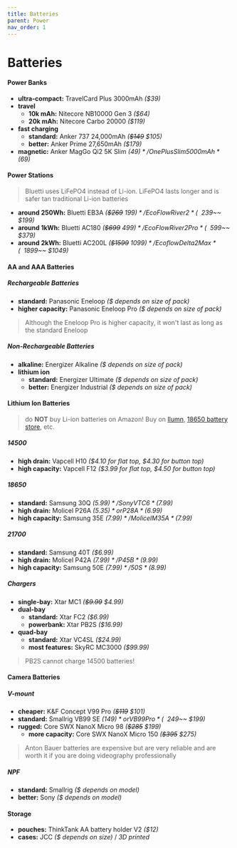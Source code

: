 ```yaml
---
title: Batteries
parent: Power
nav_order: 1
---
```

# Batteries

#### Power Banks

- **ultra-compact:** TravelCard Plus 3000mAh *($39)*
- **travel** 
	- **10k mAh:** Nitecore NB10000 Gen 3 *($64)*
	- **20k mAh:** Nitecore Carbo 20000 *($119)*
- **fast charging** 
	- **standard:** Anker 737 24,000mAh *(~~$149~~ $105)*
	- **better:** Anker Prime 27,650mAh *($179)*
- **magnetic:** Anker MagGo Qi2 5K Slim *($49)* / OnePlus Slim 5000mAh *($69)*

#### Power Stations

> Bluetti uses LiFePO4 instead of Li-ion. LiFePO4 lasts longer and is safer tan traditional Li-ion batteries

- **around 250Wh:** Bluetti EB3A *(~~$269~~ $199)* / EcoFlow River 2 *(~~$239~~ $199)*
- **around 1kWh:** Bluetti AC180 *(~~$699~~ $499)* / EcoFlow River 2 Pro *(~~$599~~ $379)*
- **around 2kWh:** Bluetti AC200L *(~~$1599~~ $1099)* / Ecoflow Delta 2 Max *(~~$1899~~ $1049)*

#### AA and AAA Batteries

##### Rechargeable Batteries

- **standard:** Panasonic Eneloop *($ depends on size of pack)*
- **higher capacity:** Panasonic Eneloop Pro *($ depends on size of pack)*

> Although the Eneloop Pro is higher capacity, it won't last as long as the standard Eneloop

##### Non-Rechargeable Batteries

- **alkaline:** Energizer Alkaline *($ depends on size of pack)*
- **lithium ion**
	- **standard:** Energizer Ultimate *($ depends on size of pack)*
	- **better:** Energizer Industrial *($ depends on size of pack)*

#### Lithium Ion Batteries

> do **NOT** buy Li-ion batteries on Amazon! Buy on [Ilumn](https://illumn.com/), [18650 battery store](https://www.18650batterystore.com/), etc.

##### 14500

- **high drain:** Vapcell H10 *($4.10 for flat top, $4.30 for button top)*
- **high capacity:** Vapcell F12 *($3.99 for flat top, $4.50 for button top)*

##### 18650

- **standard:** Samsung 30Q *($5.99)* / Sony VTC6 *($7.99)*
- **high drain:** Molicel P26A *($5.35)* or P28A *($6.99)*
- **high capacity:** Samsung 35E *($7.99)* / Molicel M35A *($7.99)*

##### 21700

- **standard:** Samsung 40T *($6.99)*
- **high drain:** Molicel P42A *($7.99)* / P45B *($9.99)*
- **high capacity:** Samsung 50E *($7.99)* / 50S *($8.99)*

##### Chargers

- **single-bay:** Xtar MC1 *(~~$9.99~~ $4.99)*
- **dual-bay** 
	- **standard:** Xtar FC2 *($6.99)*
	- **powerbank:** Xtar PB2S *($16.99)*
- **quad-bay** 
	- **standard:** Xtar VC4SL *($24.99)*
	- **most features:** SkyRC MC3000 *($99.99)*

> PB2S cannot charge 14500 batteries!

#### Camera Batteries

##### V-mount

- **cheaper:** K&F Concept V99 Pro *(~~$119~~ $101)* 
- **standard:** Smallrig VB99 SE *($149)* or VB99 Pro *(~~$249~~ $199)*
- **rugged:** Core SWX NanoX Micro 98 *(~~$285~~ $199)*
	- **more capacity:** Core SWX NanoX Micro 150 *(~~$395~~ $275)*

> Anton Bauer batteries are expensive but are very reliable and are worth it if you are doing videography professionally

##### NPF

- **standard:** Smallrig *($ depends on model)*
- **better:** Sony *($ depends on model)*

#### Storage

- **pouches:** ThinkTank AA battery holder V2 *($12)*
- **cases:** JCC *($ depends on size)* / *3D printed*
